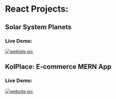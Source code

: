 # React Projects:

## Solar System Planets

### Live Demo: 

[<img alt="webiste pic" src="https://i.ibb.co/3N3DK9y/Screenshot-2024-01-16-at-00-15-56-Solar-System-Planets.png" />](https://planets-sl.netlify.app/)


## KolPlace: E-commerce MERN App

### Live Demo: 

[<img alt="website pic" src="https://i.ibb.co/x2tSzXB/Screenshot-2023-12-11-at-01-41-18-Kol-Place-Your-Shopping-Place.png" />](https://kolplace.netlify.app/)
